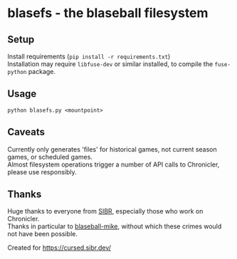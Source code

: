 # blasefs - the blaseball filesystem

## Setup
Install requirements (`pip install -r requirements.txt`)  
Installation may require `libfuse-dev` or similar installed, to compile the `fuse-python` package.  

## Usage
`python blasefs.py <mountpoint>`

## Caveats
Currently only generates 'files' for historical games, not current season games, or scheduled games.  
Almost filesystem operations trigger a number of API calls to Chronicler, please use responsibly.

## Thanks
Huge thanks to everyone from [SIBR](https://sibr.dev/), especially those who work on Chronicler.  
Thanks in particular to [blaseball-mike](https://github.com/jmaliksi/blaseball-mike/), without which these
crimes would not have been possible.  

Created for https://cursed.sibr.dev/
